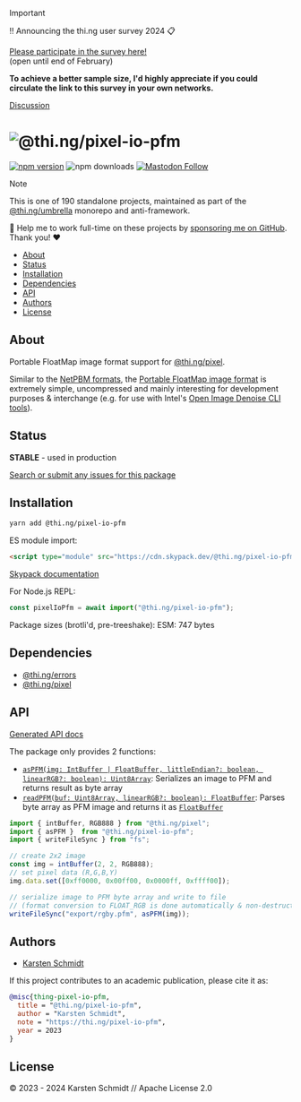 <!-- This file is generated - DO NOT EDIT! -->
<!-- Please see: https://github.com/thi-ng/umbrella/blob/develop/CONTRIBUTING.md#changes-to-readme-files -->
> [!IMPORTANT]
> ‼️ Announcing the thi.ng user survey 2024 📋
>
> [Please participate in the survey here!](https://forms.gle/XacbSDEmQMPZg8197)\
> (open until end of February)
>
> **To achieve a better sample size, I'd highly appreciate if you could
> circulate the link to this survey in your own networks.**
>
> [Discussion](https://github.com/thi-ng/umbrella/discussions/447)

# ![@thi.ng/pixel-io-pfm](https://media.thi.ng/umbrella/banners-20230807/thing-pixel-io-pfm.svg?988dde31)

[![npm version](https://img.shields.io/npm/v/@thi.ng/pixel-io-pfm.svg)](https://www.npmjs.com/package/@thi.ng/pixel-io-pfm)
![npm downloads](https://img.shields.io/npm/dm/@thi.ng/pixel-io-pfm.svg)
[![Mastodon Follow](https://img.shields.io/mastodon/follow/109331703950160316?domain=https%3A%2F%2Fmastodon.thi.ng&style=social)](https://mastodon.thi.ng/@toxi)

> [!NOTE]
> This is one of 190 standalone projects, maintained as part
> of the [@thi.ng/umbrella](https://github.com/thi-ng/umbrella/) monorepo
> and anti-framework.
>
> 🚀 Help me to work full-time on these projects by [sponsoring me on
> GitHub](https://github.com/sponsors/postspectacular). Thank you! ❤️

- [About](#about)
- [Status](#status)
- [Installation](#installation)
- [Dependencies](#dependencies)
- [API](#api)
- [Authors](#authors)
- [License](#license)

## About

Portable FloatMap image format support for [@thi.ng/pixel](https://github.com/thi-ng/umbrella/tree/develop/packages/pixel).

Similar to the [NetPBM
formats](https://github.com/thi-ng/umbrella/tree/develop/packages/pixel-io-netpbm),
the [Portable FloatMap image format](https://pauldebevec.com/Research/HDR/PFM/)
is extremely simple, uncompressed and mainly interesting for development
purposes & interchange (e.g. for use with Intel's [Open Image Denoise CLI
tools](https://github.com/OpenImageDenoise/oidn)).

## Status

**STABLE** - used in production

[Search or submit any issues for this package](https://github.com/thi-ng/umbrella/issues?q=%5Bpixel-io-pfm%5D+in%3Atitle)

## Installation

```bash
yarn add @thi.ng/pixel-io-pfm
```

ES module import:

```html
<script type="module" src="https://cdn.skypack.dev/@thi.ng/pixel-io-pfm"></script>
```

[Skypack documentation](https://docs.skypack.dev/)

For Node.js REPL:

```js
const pixelIoPfm = await import("@thi.ng/pixel-io-pfm");
```

Package sizes (brotli'd, pre-treeshake): ESM: 747 bytes

## Dependencies

- [@thi.ng/errors](https://github.com/thi-ng/umbrella/tree/develop/packages/errors)
- [@thi.ng/pixel](https://github.com/thi-ng/umbrella/tree/develop/packages/pixel)

## API

[Generated API docs](https://docs.thi.ng/umbrella/pixel-io-pfm/)

The package only provides 2 functions:

- [`asPFM(img: IntBuffer | FloatBuffer, littleEndian?: boolean, linearRGB?: boolean):
  Uint8Array`](https://docs.thi.ng/umbrella/pixel-io-pfm/functions/asPFM.html):
  Serializes an image to PFM and returns result as byte array
- [`readPFM(buf: Uint8Array, linearRGB?: boolean):
  FloatBuffer`](https://docs.thi.ng/umbrella/pixel-io-pfm/functions/readPFM.html):
  Parses byte array as PFM image and returns it as
  [`FloatBuffer`](https://docs.thi.ng/umbrella/pixel/classes/FloatBuffer.html)

```ts tangle:export/readme.ts
import { intBuffer, RGB888 } from "@thi.ng/pixel";
import { asPFM }  from "@thi.ng/pixel-io-pfm";
import { writeFileSync } from "fs";

// create 2x2 image
const img = intBuffer(2, 2, RGB888);
// set pixel data (R,G,B,Y)
img.data.set([0xff0000, 0x00ff00, 0x0000ff, 0xffff00]);

// serialize image to PFM byte array and write to file
// (format conversion to FLOAT_RGB is done automatically & non-destructively)
writeFileSync("export/rgby.pfm", asPFM(img));
```

## Authors

- [Karsten Schmidt](https://thi.ng)

If this project contributes to an academic publication, please cite it as:

```bibtex
@misc{thing-pixel-io-pfm,
  title = "@thi.ng/pixel-io-pfm",
  author = "Karsten Schmidt",
  note = "https://thi.ng/pixel-io-pfm",
  year = 2023
}
```

## License

&copy; 2023 - 2024 Karsten Schmidt // Apache License 2.0
